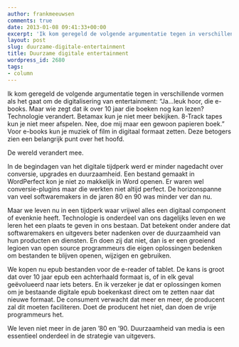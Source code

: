 ```yaml
---
author: frankmeeuwsen
comments: true
date: 2013-01-08 09:41:33+00:00
excerpt: 'Ik kom geregeld de volgende argumentatie tegen in verschillende vormen als het gaat om de digitalisering van entertainment: “Ja…leuk hoor, die e-books. Maar wie zegt dat ik over 10 jaar die boeken nog kan lezen? Technologie verandert. Betamax kun je niet meer bekijken. 8-Track tapes kun je niet meer afspelen. Nee, doe mij maar een gewoon papieren boek.” Voor e-books kun je muziek of film in digitaal formaat zetten. Deze betogers zien een belangrijk punt over het hoofd.'
layout: post
slug: duurzame-digitale-entertainment
title: Duurzame digitale entertainment
wordpress_id: 2680
tags:
- column
---
```


Ik kom geregeld de volgende argumentatie tegen in verschillende vormen als het gaat om de digitalisering van entertainment: “Ja…leuk hoor, die e-books. Maar wie zegt dat ik over 10 jaar die boeken nog kan lezen? Technologie verandert. Betamax kun je niet meer bekijken. 8-Track tapes kun je niet meer afspelen. Nee, doe mij maar een gewoon papieren boek.”
Voor e-books kun je muziek of film in digitaal formaat zetten. Deze betogers zien een belangrijk punt over het hoofd.

De wereld verandert mee.

In de begindagen van het digitale tijdperk werd er minder nagedacht over conversie, upgrades en duurzaamheid. Een bestand gemaakt in WordPerfect kon je niet zo makkelijk in Word openen. Er waren wel conversie-plugins maar die werkten niet altijd perfect. De horizonspanne van veel softwaremakers in de jaren 80 en 90 was minder ver dan nu.

Maar we leven nu in een tijdperk waar vrijwel alles een digitaal component of evenknie heeft. Technologie is onderdeel van ons dagelijks leven en we leren het een plaats te geven in ons bestaan. Dat betekent onder andere dat softwaremakers en uitgevers beter nadenken over de duurzaamheid van hun producten en diensten. En doen zij dat niet, dan is er een groeiend legioen van open source programmeurs die eigen oplossingen bedenken om bestanden te blijven openen, wijzigen en gebruiken.

We kopen nu epub bestanden voor de e-reader of tablet. De kans is groot dat over 10 jaar epub een achterhaald formaat is, of in elk geval geëvolueerd naar iets beters. En ik verzeker je dat er oplossingen komen om je bestaande digitale epub boekenkast direct om te zetten naar dat nieuwe formaat. De consument verwacht dat meer en meer, de producent zal dit moeten faciliteren. Doet de producent het niet, dan doen de vrije programmeurs het.

We leven niet meer in de jaren ’80 en ’90. Duurzaamheid van media is een essentieel onderdeel in de strategie van uitgevers.
